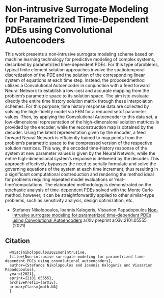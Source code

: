 # Non-intrusive Surrogate Modeling for Parametrized Time-Dependent PDEs using Convolutional Autoencoders

This work presents  a non-intrusive surrogate modeling scheme based on machine learning technology for predictive modeling of complex systems, described by parametrized time-dependent PDEs.  For this type ofproblems, typical finite element solution approaches involve the spatiotemporal discretization of the PDE and the solution of the corresponding linear system of equations at each time step.  Instead, the proposedmethod utilizes a Convolutional Autoencoder in conjunction with a feed forward Neural Network to establish a  low-cost  and  accurate  mapping  from  the  problem’s  parametric  space  to  its  solution  space.   The  aim  isto evaluate directly the entire time history solution matrix through these interpolation schemes.  For this purpose, time history response data are collected by solving the high-fidelity model via FEM for a reduced setof parameter values.  Then, by applying the Convolutional Autoencoder to this data set, a low-dimensional representation of the high-dimensional solution matrices is provided by the encoder, while the reconstruction map is obtained by the decoder.  Using the latent representation given by the encoder, a feed forward Neural Network is efficiently trained to map points from the problem’s parametric space to the compressed version of  the  respective  solution  matrices.   This  way,  the  encoded  time-history  response  of  the  system  at  new parameter  values  is  given  by  the  Neural  Network,  while  the  entire  high-dimensional  system’s  response  is delivered by the decoder.  This approach effectively bypasses the need to serially formulate and solve the governing equations of the system at each time increment, thus resulting in a significant computational costreduction and rendering the method ideal for problems requiring repeated model evaluations or ’real-time’computations.  The elaborated methodology is demonstrated on the stochastic analysis of time-dependent PDEs solved with the Monte Carlo method, however, it can be straightforwardly applied to other similar-type problems, such as sensitivity analysis, design optimization, etc.

* Stefanos Nikolopoulos, Ioannis Kalogeris, Vissarion Papadopoulos [Non-intrusive surrogate modeling for parametrized time-dependent PDEs using Convolutional Autoencoders](https://arxiv.org/abs/2101.05555) arXiv preprint arXiv:2101.05555 (2021)

## Citation

      @misc{nikolopoulos2021nonintrusive,
      title={Non-intrusive surrogate modeling for parametrized time-dependent PDEs using convolutional autoencoders}, 
      author={Stefanos Nikolopoulos and Ioannis Kalogeris and Vissarion Papadopoulos},
      year={2021},
      eprint={2101.05555},
      archivePrefix={arXiv},
      primaryClass={math.NA}
      }
